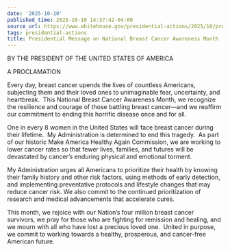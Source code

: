 ```yaml
---
date: '2025-10-10'
published_time: 2025-10-10 14:37:42-04:00
source_url: https://www.whitehouse.gov/presidential-actions/2025/10/presidential-message-on-national-breast-cancer-awareness-month/
tags: presidential-actions
title: Presidential Message on National Breast Cancer Awareness Month
---
```

 
BY THE PRESIDENT OF THE UNITED STATES OF AMERICA

A PROCLAMATION

Every day, breast cancer upends the lives of countless Americans,
subjecting them and their loved ones to unimaginable fear, uncertainty,
and heartbreak.  This National Breast Cancer Awareness Month, we
recognize the resilience and courage of those battling breast cancer—and
we reaffirm our commitment to ending this horrific disease once and for
all.

One in every 8 women in the United States will face breast cancer during
their lifetime.  My Administration is determined to end this tragedy. 
As part of our historic Make America Healthy Again Commission, we are
working to lower cancer rates so that fewer lives, families, and futures
will be devastated by cancer’s enduring physical and emotional torment.

My Administration urges all Americans to prioritize their health by
knowing their family history and other risk factors, using methods of
early detection, and implementing preventative protocols and lifestyle
changes that may reduce cancer risk. We also commit to the continued
prioritization of research and medical advancements that accelerate
cures.

This month, we rejoice with our Nation’s four million breast cancer
survivors, we pray for those who are fighting for remission and healing,
and we mourn with all who have lost a precious loved one.  United in
purpose, we commit to working towards a healthy, prosperous, and
cancer-free American future.
